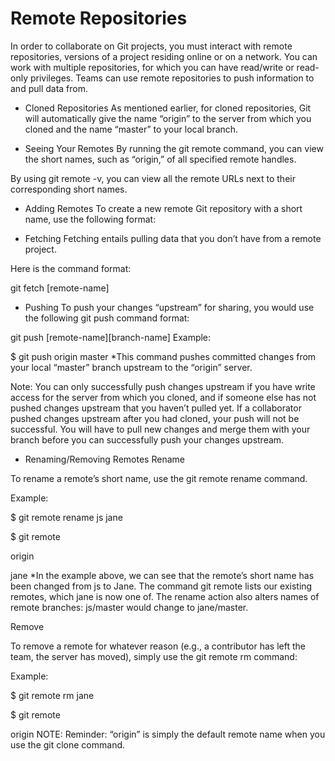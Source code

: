 
# Remote Repositories
In order to collaborate on Git projects, you must interact with remote repositories, versions of a project residing online or on a network. You can work with multiple repositories, for which you can have read/write or read-only privileges. Teams can use remote repositories to push information to and pull data from.

* Cloned Repositories
As mentioned earlier, for cloned repositories, Git will automatically give the name “origin” to the server from which you cloned and the name “master” to your local branch.

* Seeing Your Remotes
By running the git remote command, you can view the short names, such as “origin,” of all specified remote handles.

By using git remote -v, you can view all the remote URLs next to their corresponding short names.

* Adding Remotes
To create a new remote Git repository with a short name, use the following format:

* Fetching
Fetching entails pulling data that you don’t have from a remote project.

Here is the command format:

git fetch [remote-name]


* Pushing
To push your changes “upstream” for sharing, you would use the following git push command format:

git push [remote-name][branch-name]
Example:

$ git push origin master
*This command pushes committed changes from your local “master” branch upstream to the “origin” server.

Note: You can only successfully push changes upstream if you have write access for the server from which you cloned, and if someone else has not pushed changes upstream that you haven’t pulled yet. If a collaborator pushed changes upstream after you had cloned, your push will not be successful. You will have to pull new changes and merge them with your branch before you can successfully push your changes upstream.

* Renaming/Removing Remotes
Rename

To rename a remote’s short name, use the git remote rename command.

Example:

$ git remote rename js jane

$ git remote

origin

jane
*In the example above, we can see that the remote’s short name has been changed from js to Jane. The command git remote lists our existing remotes, which jane is now one of. The rename action also alters names of remote branches: js/master would change to jane/master.

Remove

To remove a remote for whatever reason (e.g., a contributor has left the team, the server has moved), simply use the git remote rm command:

Example:

$ git remote rm jane

$ git remote

origin
NOTE: Reminder: “origin” is simply the default remote name when you use the git clone command.
